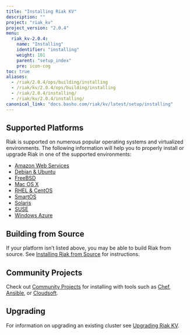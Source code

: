 ```yaml
---
title: "Installing Riak KV"
description: ""
project: "riak_kv"
project_version: "2.0.4"
menu:
  riak_kv-2.0.4:
    name: "Installing"
    identifier: "installing"
    weight: 101
    parent: "setup_index"
    pre: icon-cog
toc: true
aliases:
  - /riak/2.0.4/ops/building/installing
  - /riak/kv/2.0.4/ops/building/installing
  - /riak/2.0.4/installing/
  - /riak/kv/2.0.4/installing/
canonical_link: "docs.basho.com/riak/kv/latest/setup/installing"
---
```


[install aws]: /riak/kv/2.0.4/setup/installing/amazon-web-services
[install debian & ubuntu]: /riak/kv/2.0.4/setup/installing/debian-ubuntu
[install freebsd]: /riak/kv/2.0.4/setup/installing/freebsd
[install mac osx]: /riak/kv/2.0.4/setup/installing/mac-osx
[install rhel & centos]: /riak/kv/2.0.4/setup/installing/rhel-centos
[install smartos]: /riak/kv/2.0.4/setup/installing/smartos
[install solaris]: /riak/kv/2.0.4/setup/installing/solaris
[install suse]: /riak/kv/2.0.4/setup/installing/suse
[install windows azure]: /riak/kv/2.0.4/setup/installing/windows-azure
[install source index]: /riak/kv/2.0.4/setup/installing/source
[community projects]: /community/projects
[upgrade index]: /riak/kv/2.0.4/setup/upgrading

## Supported Platforms

Riak is supported on numerous popular operating systems and virtualized
environments. The following information will help you to
properly install or upgrade Riak in one of the supported environments:

  * [Amazon Web Services][install aws]
  * [Debian & Ubuntu][install debian & ubuntu]
  * [FreeBSD][install freebsd]
  * [Mac OS X][install mac osx]
  * [RHEL & CentOS][install rhel & centos]
  * [SmartOS][install smartos]
  * [Solaris][install solaris]
  * [SUSE][install suse]
  * [Windows Azure][install windows azure]

## Building from Source

If your platform isn’t listed above, you may be able to build Riak from source. See [Installing Riak from Source][install source index] for instructions.

## Community Projects

Check out [Community Projects][community projects] for installing with tools such as [Chef](https://www.chef.io/chef/), [Ansible](http://www.ansible.com/), or [Cloudsoft](http://www.cloudsoftcorp.com/).

## Upgrading

For information on upgrading an existing cluster see [Upgrading Riak KV][upgrade index].
